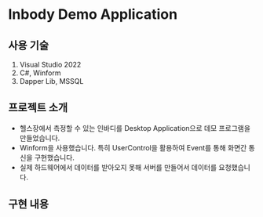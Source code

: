 # Inbody Demo Application

## 사용 기술
1. Visual Studio 2022
2. C#, Winform
3. Dapper Lib, MSSQL

## 프로젝트 소개
- 헬스장에서 측정할 수 있는 인바디를 Desktop Application으로 데모 프로그램을 만들었습니다.
- Winform을 사용했습니다. 특히 UserControl을 활용하여 Event를 통해 화면간 통신을 구현했습니다.
- 실제 하드웨어에서 데이터를 받아오지 못해 서버를 만들어서 데이터를 요청했습니다.

## 구현 내용
